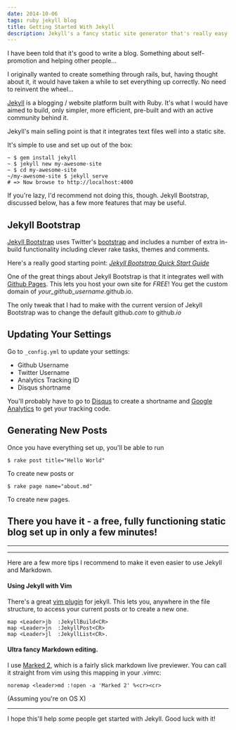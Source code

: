```yaml
---
date: 2014-10-06
tags: ruby jekyll blog
title: Getting Started With Jekyll
description: Jekyll's a fancy static site generator that's really easy to use.
---
```


I have been told that it's good to write a blog. Something about self-promotion and helping other people...

I originally wanted to create something through rails, but, having thought about it, it would have taken a while to set everything up correctly. No need to reinvent the wheel...

[Jekyll](http://jekyllrb.com/) is a blogging / website platform built with Ruby. It's what I would have aimed to build, only simpler, more efficient, pre-built and with an active community behind it.

Jekyll's main selling point is that it integrates text files well into a static site.

It's simple to use and set up out of the box:

    ~ $ gem install jekyll
    ~ $ jekyll new my-awesome-site
    ~ $ cd my-awesome-site
    ~/my-awesome-site $ jekyll serve
    # => Now browse to http://localhost:4000

If you're lazy, I'd recommend not doing this, though. Jekyll Bootstrap, discussed below, has a few more features that may be useful.

## Jekyll Bootstrap

[Jekyll Bootstrap](http://jekyllbootstrap.com/) uses Twitter's [bootstrap](http://getbootstrap.com/) and includes a number of extra in-build functionality including clever rake tasks, themes and comments.

Here's a really good starting point: [_Jekyll Bootstrap Quick Start Guide_](http://jekyllbootstrap.com/usage/jekyll-quick-start.html)

One of the great things about Jekyll Bootstrap is that it integrates well with [Github Pages](https://pages.github.com/). This lets you host your own site for _FREE_! You get the custom domain of _your_github_username_.github.io.

The only tweak that I had to make with the current version of Jekyll Bootstrap was to change the default github._com_ to github._io_

## Updating Your Settings

Go to `_config.yml` to update your settings:

- Github Username
- Twitter Username
- Analytics Tracking ID
- Disqus shortname

You'll probably have to go to [Disqus](https://disqus.com/admin/create/) to create a shortname and [Google Analytics](http://www.google.com/analytics/) to get your tracking code.

## Generating New Posts

Once you have everything set up, you'll be able to run

    $ rake post title="Hello World"

To create new posts or

    $ rake page name="about.md"

To create new pages.

## There you have it - a free, fully functioning static blog set up in only a few minutes!

---

---

Here are a few more tips I recommend to make it even easier to use Jekyll and Markdown.

#### Using Jekyll with Vim

There's a great [vim plugin](https://github.com/csexton/jekyll.vim) for jekyll. This lets you, anywhere in the file structure, to access your current posts or to create a new one.

    map <Leader>jb  :JekyllBuild<CR>
    map <Leader>jn  :JekyllPost<CR>
    map <Leader>jl  :JekyllList<CR>.

#### Ultra fancy Markdown editing.

I use [Marked 2](http://marked2app.com/), which is a fairly slick markdown live previewer.
You can call it straight from vim using this mapping in your .vimrc:

    noremap <leader>md :!open -a 'Marked 2' %<cr><cr>

(Assuming you're on OS X)

---

I hope this'll help some people get started with Jekyll. Good luck with it!
